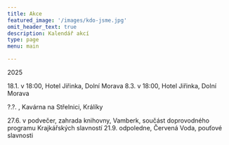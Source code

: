 ```yaml
---
title: Akce
featured_image: '/images/kdo-jsme.jpg'
omit_header_text: true
description: Kalendář akcí
type: page
menu: main

---
```


2025

18.1. v 18:00, Hotel Jiřinka, Dolní Morava
8.3.  v 18:00, Hotel Jiřinka, Dolní Morava

?.?. , Kavárna na Střelnici, Králíky

27.6. v podvečer, zahrada knihovny, Vamberk, součást doprovodného programu Krajkářských slavností
21.9. odpoledne, Červená Voda, pouťové slavnosti
